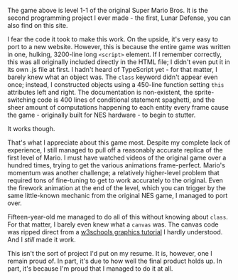 The game above is level 1-1 of the original Super Mario Bros. It is the second programming project I ever made - the first, Lunar Defense, you can also find on this site.

I fear the code it took to make this work. On the upside, it's very easy to port to a new website. However, this is because the entire game was written in one, hulking, 3200-line long `<script>` element. If I remember correctly, this was all originally included directly in the HTML file; I didn't even put it in its own .js file at first. I hadn't heard of TypeScript yet - for that matter, I barely knew what an object was. The `class` keyword didn't appear even once; instead, I constructed objects using a 450-line function setting `this` attributes left and right. The documentation is non-existent, the sprite-switching code is 400 lines of conditional statement spaghetti, and the sheer amount of computations happening to each entity every frame cause the game - originally built for NES hardware - to begin to stutter.

It works though.

That's what I appreciate about this game most. Despite my complete lack of experience, I still managed to pull off a reasonably accurate replica of the first level of Mario. I must have watched videos of the original game over a hundred times, trying to get the various animations frame-perfect. Mario's momentum was another challenge; a relatively higher-level problem that required tons of fine-tuning to get to work accurately to the original. Even the firework animation at the end of the level, which you can trigger by the same little-known mechanic from the original NES game, I managed to port over.

Fifteen-year-old me managed to do all of this without knowing about `class`. For that matter, I barely even knew what a `canvas` was. The canvas code was ripped direct from a [w3schools graphics tutorial](https://www.w3schools.com/graphics/tryit.asp?filename=trygame_canvas) I hardly understood. And I _still_ made it work.

This isn't the sort of project I'd put on my resume. It is, however, one I remain proud of. In part, it's due to how well the final product holds up. In part, it's because I'm proud that I managed to do it at all.
